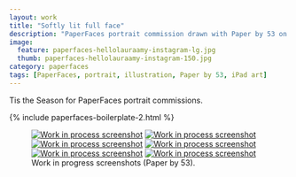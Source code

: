 ```yaml
---
layout: work
title: "Softly lit full face"
description: "PaperFaces portrait commission drawn with Paper by 53 on an iPad."
image: 
  feature: paperfaces-hellolauraamy-instagram-lg.jpg
  thumb: paperfaces-hellolauraamy-instagram-150.jpg
category: paperfaces
tags: [PaperFaces, portrait, illustration, Paper by 53, iPad art]
---
```


Tis the Season for PaperFaces portrait commissions.

{% include paperfaces-boilerplate-2.html %}

<figure class="half">
	<a href="{{ site.url }}/images/paperfaces-hellolauraamy-process-1-lg.jpg"><img src="{{ site.url }}/images/paperfaces-hellolauraamy-process-1-600.jpg" alt="Work in process screenshot"></a>
	<a href="{{ site.url }}/images/paperfaces-hellolauraamy-process-2-lg.jpg"><img src="{{ site.url }}/images/paperfaces-hellolauraamy-process-2-600.jpg" alt="Work in process screenshot"></a>
	<a href="{{ site.url }}/images/paperfaces-hellolauraamy-process-3-lg.jpg"><img src="{{ site.url }}/images/paperfaces-hellolauraamy-process-3-600.jpg" alt="Work in process screenshot"></a>
	<a href="{{ site.url }}/images/paperfaces-hellolauraamy-process-4-lg.jpg"><img src="{{ site.url }}/images/paperfaces-hellolauraamy-process-4-600.jpg" alt="Work in process screenshot"></a>
	<a href="{{ site.url }}/images/paperfaces-hellolauraamy-process-5-lg.jpg"><img src="{{ site.url }}/images/paperfaces-hellolauraamy-process-5-600.jpg" alt="Work in process screenshot"></a>
	<a href="{{ site.url }}/images/paperfaces-hellolauraamy-process-6-lg.jpg"><img src="{{ site.url }}/images/paperfaces-hellolauraamy-process-6-600.jpg" alt="Work in process screenshot"></a>
	<figcaption>Work in progress screenshots (Paper by 53).</figcaption>
</figure>